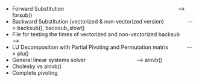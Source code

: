 - Forward Substitution &emsp;&emsp;&emsp;&emsp;&emsp;&emsp;&emsp;&emsp;&emsp;&emsp;&emsp;&emsp;&emsp;&emsp;&emsp;&emsp;&emsp;&emsp;&emsp;&emsp;&emsp; --> forsub()
- Backward Substitution (vectorized & non-vectorized version) &emsp;&emsp;&emsp;&emsp; --> backsub(), bacosub_slow()
- File for testing the times of vectorized and non-vectorized backsub &emsp;&emsp; --> 
- LU Decomposition with Partial Pivoting and Permutation matrix &emsp;&emsp;&emsp; --> plu()
- General linear systems solver &emsp;&emsp;&emsp;&emsp;&emsp;&emsp;&emsp;&emsp;&emsp; --> ainvb()
- Cholesky vs ainvb() 
- Complete pivoting 
